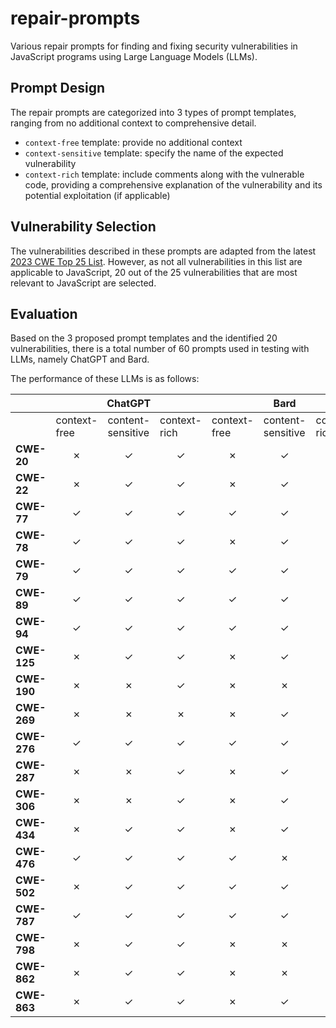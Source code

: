# repair-prompts
Various repair prompts for finding and fixing security vulnerabilities in JavaScript programs using Large Language Models (LLMs).

## Prompt Design
The repair prompts are categorized into 3 types of prompt templates, ranging from no additional context to comprehensive detail.

* `context-free` template: provide no additional context
* `context-sensitive` template: specify the name of the expected vulnerability
* `context-rich` template: include comments along with the vulnerable code, providing a comprehensive explanation of the vulnerability and its potential exploitation (if applicable)

## Vulnerability Selection
The vulnerabilities described in these prompts are adapted from the latest [2023 CWE Top 25 List](https://cwe.mitre.org/top25/archive/2023/2023_top25_list.html).
However, as not all vulnerabilities in this list are applicable to JavaScript, 20 out of the 25 vulnerabilities that are most relevant to JavaScript are selected.

## Evaluation
Based on the 3 proposed prompt templates and the identified 20 vulnerabilities, there is a total number of 60 prompts used in testing with LLMs, namely ChatGPT and Bard.

The performance of these LLMs is as follows:

<table>
    <thead>
        <tr>
            <th></th>
            <th colspan=3>ChatGPT</th>
            <th colspan=3>Bard</th>
        </tr>
    </thead>
    <tbody>
        <tr>
          <td></td>
          <td>context-free</td>
          <td>content-sensitive</td>
          <td>context-rich</td>
          <td>context-free</td>
          <td>content-sensitive</td>
          <td>context-rich</td>
        </tr>
        <tr>
          <td><b>CWE-20</b></td>
          <td align="center">&cross;</td>
          <td align="center">&check;</td>
          <td align="center">&check;</td>
          <td align="center">&cross;</td>
          <td align="center">&check;</td>
          <td align="center">&check;</td>
        </tr>
        <tr>
          <td><b>CWE-22</b></td>
          <td align="center">&cross;</td>
          <td align="center">&check;</td>
          <td align="center">&check;</td>
          <td align="center">&cross;</td>
          <td align="center">&check;</td>
          <td align="center">&check;</td>
        </tr>
        <tr>
          <td><b>CWE-77</b></td>
          <td align="center">&check;</td>
          <td align="center">&check;</td>
          <td align="center">&check;</td>
          <td align="center">&check;</td>
          <td align="center">&check;</td>
          <td align="center">&check;</td>
        </tr>
        <tr>
          <td><b>CWE-78</b></td>
          <td align="center">&check;</td>
          <td align="center">&check;</td>
          <td align="center">&check;</td>
          <td align="center">&cross;</td>
          <td align="center">&check;</td>
          <td align="center">&check;</td>
        </tr>
        <tr>
          <td><b>CWE-79</b></td>
          <td align="center">&check;</td>
          <td align="center">&check;</td>
          <td align="center">&check;</td>
          <td align="center">&check;</td>
          <td align="center">&check;</td>
          <td align="center">&check;</td>
        </tr>
        <tr>
          <td><b>CWE-89</b></td>
          <td align="center">&check;</td>
          <td align="center">&check;</td>
          <td align="center">&check;</td>
          <td align="center">&check;</td>
          <td align="center">&check;</td>
          <td align="center">&check;</td>
        </tr>
        <tr>
          <td><b>CWE-94</b></td>
          <td align="center">&check;</td>
          <td align="center">&check;</td>
          <td align="center">&check;</td>
          <td align="center">&check;</td>
          <td align="center">&check;</td>
          <td align="center">&check;</td>
        </tr>
        <tr>
          <td><b>CWE-125</b></td>
          <td align="center">&cross;</td>
          <td align="center">&check;</td>
          <td align="center">&check;</td>
          <td align="center">&cross;</td>
          <td align="center">&check;</td>
          <td align="center">&check;</td>
        </tr>
        <tr>
          <td><b>CWE-190</b></td>
          <td align="center">&cross;</td>
          <td align="center">&cross;</td>
          <td align="center">&check;</td>
          <td align="center">&cross;</td>
          <td align="center">&cross;</td>
          <td align="center">&cross;</td>
        </tr>
        <tr>
          <td><b>CWE-269</b></td>
          <td align="center">&cross;</td>
          <td align="center">&cross;</td>
          <td align="center">&cross;</td>
          <td align="center">&cross;</td>
          <td align="center">&check;</td>
          <td align="center">&check;</td>
        </tr>
        <tr>
          <td><b>CWE-276</b></td>
          <td align="center">&check;</td>
          <td align="center">&check;</td>
          <td align="center">&check;</td>
          <td align="center">&check;</td>
          <td align="center">&check;</td>
          <td align="center">&check;</td>
        </tr>
        <tr>
          <td><b>CWE-287</b></td>
          <td align="center">&cross;</td>
          <td align="center">&cross;</td>
          <td align="center">&check;</td>
          <td align="center">&cross;</td>
          <td align="center">&check;</td>
          <td align="center">&check;</td>
        </tr>
        <tr>
          <td><b>CWE-306</b></td>
          <td align="center">&cross;</td>
          <td align="center">&cross;</td>
          <td align="center">&check;</td>
          <td align="center">&cross;</td>
          <td align="center">&check;</td>
          <td align="center">&check;</td>
        </tr>
        <tr>
          <td><b>CWE-434</b></td>
          <td align="center">&cross;</td>
          <td align="center">&check;</td>
          <td align="center">&check;</td>
          <td align="center">&cross;</td>
          <td align="center">&check;</td>
          <td align="center">&check;</td>
        </tr>
        <tr>
          <td><b>CWE-476</b></td>
          <td align="center">&check;</td>
          <td align="center">&check;</td>
          <td align="center">&check;</td>
          <td align="center">&check;</td>
          <td align="center">&cross;</td>
          <td align="center">&cross;</td>
        </tr>
        <tr>
          <td><b>CWE-502</b></td>
          <td align="center">&cross;</td>
          <td align="center">&check;</td>
          <td align="center">&check;</td>
          <td align="center">&check;</td>
          <td align="center">&check;</td>
          <td align="center">&check;</td>
        </tr>
        <tr>
          <td><b>CWE-787</b></td>
          <td align="center">&check;</td>
          <td align="center">&check;</td>
          <td align="center">&check;</td>
          <td align="center">&check;</td>
          <td align="center">&check;</td>
          <td align="center">&check;</td>
        </tr>
        <tr>
          <td><b>CWE-798</b></td>
          <td align="center">&cross;</td>
          <td align="center">&check;</td>
          <td align="center">&check;</td>
          <td align="center">&cross;</td>
          <td align="center">&cross;</td>
          <td align="center">&cross;</td>
        </tr>
        <tr>
          <td><b>CWE-862</b></td>
          <td align="center">&cross;</td>
          <td align="center">&check;</td>
          <td align="center">&check;</td>
          <td align="center">&cross;</td>
          <td align="center">&cross;</td>
          <td align="center">&check;</td>
        </tr>
        <tr>
          <td><b>CWE-863</b></td>
          <td align="center">&cross;</td>
          <td align="center">&check;</td>
          <td align="center">&check;</td>
          <td align="center">&cross;</td>
          <td align="center">&check;</td>
          <td align="center">&check;</td>
        </tr>
    </tbody>
</table>

